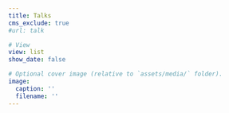 ```yaml
---
title: Talks
cms_exclude: true
#url: talk

# View
view: list
show_date: false

# Optional cover image (relative to `assets/media/` folder).
image:
  caption: ''
  filename: ''
---
```

